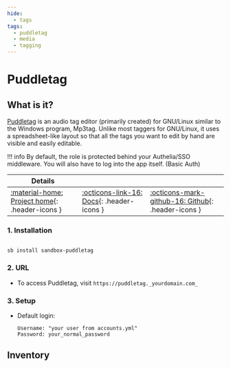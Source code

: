 ```yaml
---
hide:
  - tags
tags:
  - puddletag
  - media
  - tagging
---
```


# Puddletag

## What is it?

[Puddletag](https://docs.puddletag.net/) is an audio tag editor (primarily created) for GNU/Linux similar to the Windows program, Mp3tag. Unlike most taggers for GNU/Linux, it uses a spreadsheet-like layout so that all the tags you want to edit by hand are visible and easily editable.

!!! info
    By default, the role is protected behind your Authelia/SSO middleware. You will also have to log into the app itself. (Basic Auth)

| Details     |             |             |
|-------------|-------------|-------------|
| [:material-home: Project home](https://docs.puddletag.net/){: .header-icons } | [:octicons-link-16: Docs](https://docs.puddletag.net/docs.html){: .header-icons } | [:octicons-mark-github-16: Github](https://github.com/Xirg/docker-puddletag){: .header-icons }|

### 1. Installation

``` shell

sb install sandbox-puddletag

```

### 2. URL

- To access Puddletag, visit `https://puddletag._yourdomain.com_`

### 3. Setup

- Default login:

  ``` { .yaml}
  Username: "your user from accounts.yml"
  Password: your_normal_password
  ```

## Inventory
<!-- BEGIN SALTBOX MANAGED VARIABLES SECTION -->
<!-- END SALTBOX MANAGED VARIABLES SECTION -->
